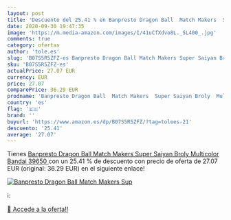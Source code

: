 ```yaml
---
layout: post
title: 'Descuento del 25.41 % en Banpresto Dragon Ball  Match Makers  Sup'
date: 2020-09-30 19:47:35
image: 'https://m.media-amazon.com/images/I/41uCfXdvo8L._SL400_.jpg'
comments: true
category: ofertas
author: 'tole.es'
slug: 'B07S5R5ZFZ-es Banpresto Dragon Ball Match Makers Super Saiyan Broly...'
sku: 'B07S5R5ZFZ-es'
actualPrice: 27.07 EUR
currency: EUR
price: 27.07
comparePrice: 36.29 EUR
prodname: 'Banpresto Dragon Ball  Match Makers  Super Saiyan Broly  Multicolor  Bandai 39650 '
country: 'es'
flag: '🇪🇸'
brand: ''
buyurl: 'https://www.amazon.es/dp/B07S5R5ZFZ/?tag=tolees-21'
descuento: '25.41'
average: '27.07'
---
```


Tienes [Banpresto Dragon Ball  Match Makers  Super Saiyan Broly  Multicolor  Bandai 39650 ](https://www.amazon.es/dp/B07S5R5ZFZ/?tag=tolees-21) con un 25.41 % de descuento con precio de oferta de 27.07 EUR (original: 36.29 EUR) en el siguiente enlace!

[![Banpresto Dragon Ball  Match Makers  Sup](https://m.media-amazon.com/images/I/41uCfXdvo8L._SL400_.jpg)](https://www.amazon.es/dp/B07S5R5ZFZ/?tag=tolees-21)

ℹ️:


[🛒 Accede a la oferta!!](https://www.amazon.es/dp/B07S5R5ZFZ/?tag=tolees-21)
